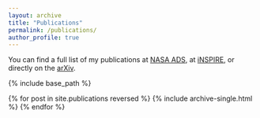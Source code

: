 ```yaml
---
layout: archive
title: "Publications"
permalink: /publications/
author_profile: true
---
```


<script type="text/javascript">
<!--
var arxiv_authorid = "nadathur_s_1";
//--></script>
<script type="text/javascript" src="https://arxiv.org/js/myarticles.js"></script>

You can find a full list of my publications at [NASA ADS](https://ui.adsabs.harvard.edu/search/q=%20author%3A%22nadathur%2C%20seshadri%22&sort=date%20desc%2C%20bibcode%20desc&p_=0), at [iNSPIRE](https://inspirehep.net/authors/1062279?ui-citation-summary=true), or directly on the [arXiv](https://arxiv.org/search/astro-ph?searchtype=author&query=Nadathur%2C+S).

{% include base_path %}

{% for post in site.publications reversed %}
  {% include archive-single.html %}
{% endfor %}

<div id="arxivfeed"></div>
